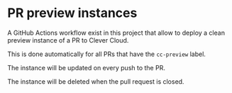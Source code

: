 # PR preview instances

A GitHub Actions workflow exist in this project that allow to deploy a clean preview instance of a PR to Clever Cloud.

This is done automatically for all PRs that have the `cc-preview` label.

The instance will be updated on every push to the PR.

The instance will be deleted when the pull request is closed.
